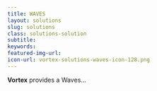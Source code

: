 ```yaml
---
title: WAVES
layout: solutions
slug: solutions
class: solutions-solution
subtitle: 
keywords: 
featured-img-url: 
icon-url: vortex-solutions-waves-icon-128.png
---
```


<p class="lead"><strong>Vortex</strong> provides a Waves...</p>
